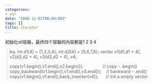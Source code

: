 ```yaml
---
categories:
- var
date: "2006-11-01T00:00:00Z"
tags: []
title: iterator
---
```


初始化stl容器，最终四个容器的内容都是1 2 3 4
<blockquote style="border-left: 1px solid rgb(204, 204, 204); margin: 0pt 0pt 0pt 0.8ex; padding-left: 1ex;" class="gmail_quote">bq. int d1[4] = {1,2,3,4};
int d2[4] = {5,6,7,8};
 vector<int> v1(d1,d1 + 4), v2(d2,d2 + 4), v3(d2,d2 + 4), v4;

copy(v1.begin(),v1.end(),v2.begin());&nbsp;&nbsp;&nbsp;&nbsp;&nbsp;&nbsp;&nbsp;&nbsp;&nbsp;&nbsp;&nbsp;&nbsp;&nbsp;&nbsp;&nbsp; // copy - .begin()
copy_backward(v1.begin(),v1.end(),v3.end());&nbsp;&nbsp;&nbsp; // backward - .end()
 copy(v1.begin(),v1.end(),back_inserter(v4));&nbsp;&nbsp;&nbsp;&nbsp;&nbsp; // init a empty vector
